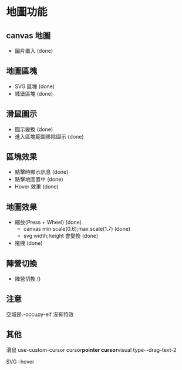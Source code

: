 # 地圖功能

## canvas 地圖

-   圖片置入 (done)

## 地圖區塊

-   SVG 區塊 (done)
-   城堡區塊 (done)

## 滑鼠圖示

-   圖示變換 (done)
-   進入區塊範圍移除圖示 (done)

## 區塊效果

-   點擊時顯示訊息 (done)
-   點擊地圖置中 (done)
-   Hover 效果 (done)

## 地圖效果

-   縮放(Press + Wheel) (done)
    -   canvas min scale(0.6);max scale(1.7) (done)
    -   svg width;height 會變換 (done)
-   拖拽 (done)

## 陣營切換

-   陣營切換 ()

## 注意

空城是.-occupy-elf 沒有特效 <span class="_land-effect"></spam>

## 其他

滑鼠
use-custom-cursor
cursor**pointer
cursor**visual
type--drag-text-2

SVG
-hover
